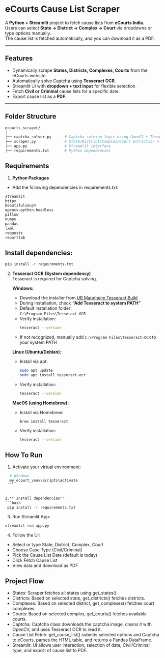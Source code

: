 # eCourts Cause List Scraper

A **Python + Streamlit** project to fetch cause lists from **eCourts India**.  
Users can select **State → District → Complex → Court** via dropdowns or type options manually.  
The cause list is fetched automatically, and you can download it as a PDF.

---

## Features

- Dynamically scrape **States, Districts, Complexes, Courts** from the eCourts website.
- Automatically solve Captcha using **Tesseract OCR**.
- Streamlit UI with **dropdown + text input** for flexible selection.
- Fetch **Civil or Criminal** cause lists for a specific date.
- Export cause list as a **PDF**.

---

##  Folder Structure
```bash
ecourts_scraper/
│
├── captcha_solver.py      # Captcha solving logic using OpenCV + Tesseract
├── scraper.py             # State/District/Complex/Court extraction + cause list fetch
├── app.py                 # Streamlit interface
├── requirements.txt       # Python dependencies

```
##  Requirements
1. **Python Packages**  
- Add the following dependencies in requirements.txt:
```bash
streamlit
httpx
beautifulsoup4
opencv-python-headless
pillow
numpy
pandas
lxml
requests
reportlab
```
## Install dependencies:
```bash
pip install -r requirements.txt
```
 2. **Tesseract OCR (System dependency)**  
   Tesseract is required for Captcha solving.

      **Windows:**  
       - Download the installer from [UB Mannheim Tesseract Build](https://github.com/UB-Mannheim/tesseract/wiki)  
       - During installation, check **“Add Tesseract to system PATH”**  
       - Default installation folder:  
         `C:\Program Files\Tesseract-OCR`  
       - Verify installation:  
         ```bash
         tesseract --version
         ```  
       - If not recognized, manually add `C:\Program Files\Tesseract-OCR` to your system PATH
    
      **Linux (Ubuntu/Debian):**  
       - Install via apt:  
         ```bash
         sudo apt update
         sudo apt install tesseract-ocr
         ```  
       - Verify installation:  
         ```bash
         tesseract --version
         ```
    
      **MacOS (using Homebrew):**  
       - Install via Homebrew:  
         ```bash
         brew install tesseract
         ```  
       - Verify installation:  
         ```bash
         tesseract --version
         ```



## How To Run
  1. Activate your virtual environment:

   ```bash
     # Windows
     my_ecourt_venv\Scripts\activate
    ```


  2.** Install dependencies**
  ```bash
    pip install -r requirements.txt
  ```
  3. Run Streamlit App:
  ```bash
  streamlit run app.py
  ```


  4. Follow the UI:

   - Select or type State, District, Complex, Court
   - Choose Case Type (Civil/Criminal)
   - Pick the Cause List Date (default is today)
   - Click Fetch Cause List
   - View data and download as PDF

 ## Project Flow

- States: Scraper fetches all states using get_states().
- Districts: Based on selected state, get_districts() fetches districts.
- Complexes: Based on selected district, get_complexes() fetches court complexes.
- Courts: Based on selected complex, get_courts() fetches available courts.
- Captcha: Captcha class downloads the captcha image, cleans it with OpenCV, and uses Tesseract OCR to read it.
- Cause List Fetch: get_cause_list() submits selected options and Captcha to eCourts, parses the HTML table, and returns a Pandas DataFrame.
- Streamlit: UI allows user interaction, selection of date, Civil/Criminal type, and export of cause list to PDF.



